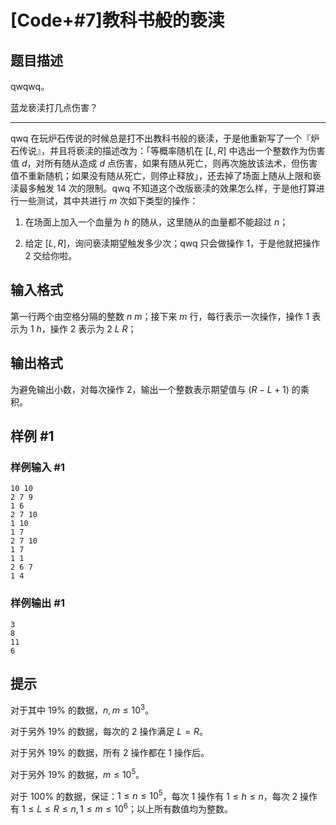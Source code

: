 # [Code+#7]教科书般的亵渎

## 题目描述

qwqwq。

蓝龙亵渎打几点伤害？

-------

qwq 在玩炉石传说的时候总是打不出教科书般的亵渎，于是他重新写了一个『炉石传说』，并且将亵渎的描述改为：「等概率随机在 $[L,R]$ 中选出一个整数作为伤害值 $d$，对所有随从造成 $d$ 点伤害，如果有随从死亡，则再次施放该法术，但伤害值不重新随机；如果没有随从死亡，则停止释放」，还去掉了场面上随从上限和亵渎最多触发 $14$ 次的限制。qwq 不知道这个改版亵渎的效果怎么样，于是他打算进行一些测试，其中共进行 $m$ 次如下类型的操作：

1. 在场面上加入一个血量为 $h$ 的随从，这里随从的血量都不能超过 $n$；

2. 给定 $[L,R]$，询问亵渎期望触发多少次；qwq 只会做操作 $1$，于是他就把操作 $2$ 交给你啦。

## 输入格式

第一行两个由空格分隔的整数 $n\ m$；接下来 $m$ 行，每行表示一次操作，操作 $1$ 表示为 $1\ h$，操作 $2$ 表示为 $2\ L\ R$；

## 输出格式

为避免输出小数，对每次操作 $2$，输出一个整数表示期望值与 $(R-L+1)$ 的乘积。

## 样例 #1

### 样例输入 #1
```
10 10
2 7 9
1 6
2 7 10
1 10
1 7
2 7 10
1 7
1 1
2 6 7
1 4
```

### 样例输出 #1

```
3
8
11
6
```

## 提示

对于其中 $19\%$ 的数据，$n,m\le 10^3$。

对于另外 $19\%$ 的数据，每次的 $2$ 操作满足 $L = R$。

对于另外 $19\%$ 的数据，所有 $2$ 操作都在 $1$ 操作后。

对于另外 $19\%$ 的数据，$m\le10^5$。

对于 $100\%$ 的数据，保证：$1\le n\le 10^5$，每次 $1$ 操作有 $1\le h\le n$，每次 $2$ 操作有 $1\le L\le R\le n, 1\le m\le 10^6$；以上所有数值均为整数。
